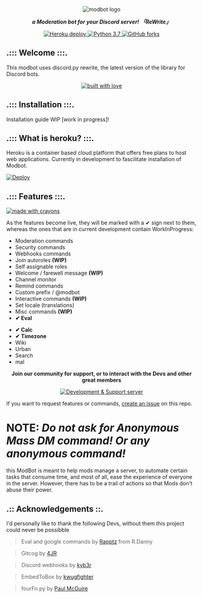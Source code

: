 <div align="center">
<p>
<img src="https://i.imgur.com/N13YyuA.png" alt="modbot logo" />
</p>
<p><i><b>a Moderation bot for your Discord server! 「ReWrite」</b></i></p>
</div>

<div align="center">
<a href="https://heroku.com/deploy?template=https://github.com/WebKide/modbot">
<img src="https://img.shields.io/badge/deploy_to-heroku-997FBC.svg?style=for-the-badge" alt="Heroku deploy" />
</a>

<a href="https://www.python.org/download/releases/3.0/">
<img src="https://img.shields.io/badge/python-3.7-7289DA.svg?style=for-the-badge" alt="Python 3.7" />
</a>

<a href="https://github.com/kyb3r/modmail/">
<img src="https://img.shields.io/github/forks/WebKide/modbot.svg?style=for-the-badge" alt="GitHub forks" />
</a>
</div>

## .::: Welcome :::.
This modbot uses discord.py rewrite, the latest version of the library for Discord bots.

<div align="center">
<a href="#">
<img src="http://forthebadge.com/images/badges/built-with-love.svg?style=for-the-badge" alt="built with love" />
</a>
</div>

## .::: Installation :::.

Installation guide WIP [work in progress]!

## .::: What is heroku? :::.

Heroku is a container based cloud platform that offers free plans to host web applications. Currently in development to fascilitate installation of Modbot. 

[![Deploy](https://www.herokucdn.com/deploy/button.png)](https://heroku.com/deploy?template=https://github.com/WebKide/modbot/tree/master)

## .::: Features :::.
<div>
<a href="#">
<img src="http://forthebadge.com/images/badges/made-with-crayons.svg?style=for-the-badge" alt="made with crayons" />
</a>
</div>

As the features become live, they will be marked with a ✔ sign next to them, whereas the ones that are in current development contain WorkInProgress: 

* Moderation commands
* Security commands
* Webhooks commands
* Join autoroles <b>(WIP)</b>
* Self assignable roles
* Welcome / farewell message <b>(WIP)</b>
* Channel monitor
* Remind commands
* Custom prefix / @modbot
* Interactive commands <b>(WIP)</b>
* Set locale (translations)
* Misc commands <b>(WIP)</b>
* <b>✔ Eval
+ ✔ Calc
+ ✔ Timezone</b>
+ Wiki
+ Urban
+ Search
+ mal


<div align="center">
  <p><b>Join our community for support, or to interact with the Devs and other great members</b></p>
<p><a href="https://discord.gg/HDJZnEj"><img src="https://discordapp.com/api/guilds/540072370527010841/widget.png?style=banner2" alt="Development & Support server" /></a></p>
</div>

If you want to request features or commands, [create an issue](https://github.com/WebKide/modbot/issues) on this repo.

NOTE: *Do not ask for Anonymous Mass DM command! Or any anonymous command!*
=
this ModBot is meant to help mods manage a server, to automate certain tasks that consume time, and most of all, ease the experience of everyone in the server. However, there has to be a trail of actions so that Mods don't abuse their power. 

## .:: Acknowledgements ::.

I'd personally like to thank the following Devs, without them this project could never be possibble

> Eval and google commands by [Rapptz](https://github.com/Rapptz) from R.Danny

> Gitcog by [4JR](https://github.com/fourjr/)

> Discord webhooks by [kyb3r](https://github.com/kyb3r/dhooks/)

> EmbedToBox by [kwugfighter](https://github.com/kwugfighter)

> fourFn.py by [Paul McGuire](http://pyparsing.wikispaces.com/file/view/fourFn.py)


